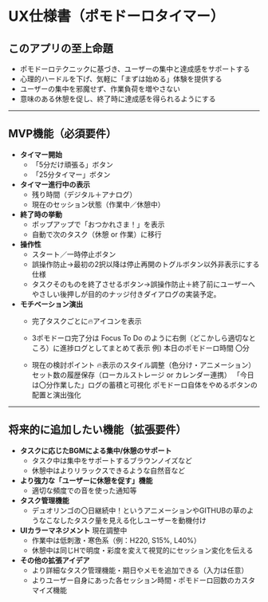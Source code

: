 # UX仕様書（ポモドーロタイマー）

## このアプリの至上命題
- ポモドーロテクニックに基づき、ユーザーの集中と達成感をサポートする
- 心理的ハードルを下げ、気軽に「まずは始める」体験を提供する
- ユーザーの集中を邪魔せず、作業負荷を増やさない
- 意味のある休憩を促し、終了時に達成感を得られるようにする

---

## MVP機能（必須要件）
- **タイマー開始**  
  - 「5分だけ頑張る」ボタン  
  - 「25分タイマー」ボタン
- **タイマー進行中の表示**  
  - 残り時間（デジタル＋アナログ）  
  - 現在のセッション状態（作業中／休憩中）
- **終了時の挙動**  
  - ポップアップで「おつかれさま！」を表示  
  - 自動で次のタスク（休憩 or 作業）に移行
- **操作性**  
  - スタート／一時停止ボタン  
  - 誤操作防止→最初の2択以降は停止再開のトグルボタン以外非表示にする仕様
  - タスクそのものを終了させるボタン→誤操作防止＋終了前にユーザーへやさしい後押しが目的のナッジ付きダイアログの実装予定。
- **モチベーション演出**  
  - 完了タスクごとに🔥アイコンを表示
  - 3ポモドーロ完了分は Focus To Do のように右側（どこかしら適切なところ）に進捗ログとしてまとめて表示 例) 本日のポモドーロ時間 〇分

  - 現在の検討ポイント
🔥表示のスタイル調整（色分け・アニメーション）
セット数の履歴保存（ローカルストレージ or カレンダー連携）
「今日は〇分作業した」ログの蓄積と可視化
ポモドーロ自体をやめるボタンの配置と演出強化

---

## 将来的に追加したい機能（拡張要件）
- **タスクに応じたBGMによる集中/休憩のサポート**  
  - タスク中は集中をサポートするブラウンノイズなど
  - 休憩中はよりリラックスできるような自然音など
- **より強力な「ユーザーに休憩を促す」機能**
  - 適切な頻度での音を使った通知等
- **タスク管理機能**  
  - デュオリンゴの〇日継続中！というアニメーションやGITHUBの草のようなこなしたタスク量を見える化しユーザーを動機付け
- **UIカラーマネジメント**  現在調整中
  - 作業中は低刺激・寒色系（例：H220, S15%, L40%）  
  - 休憩中は同じHで明度・彩度を変えて視覚的にセッション変化を伝える
- **その他の拡張アイデア**  
  - より詳細なタスク管理機能・期日やメモを追加できる（入力は任意）
  - よりユーザー自身にあった各セッション時間・ポモドーロ回数のカスタマイズ機能
